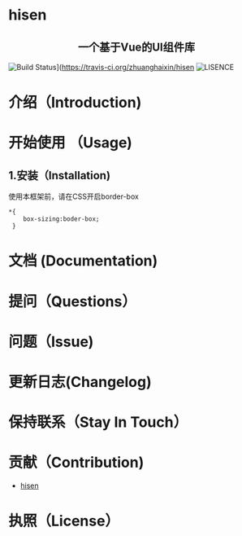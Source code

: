 # hisen
<h2 align="center">一个基于Vue的UI组件库</h2>

![Build Status](https://travis-ci.org/zhuanghaixin/hisen.svg?branch=master)](https://travis-ci.org/zhuanghaixin/hisen
![LISENCE](https://img.shields.io/npm/l/express.svg)

# 介绍（Introduction)
# 开始使用 （Usage)
## 1.安装（Installation)
使用本框架前，请在CSS开启border-box
```
*{
    box-sizing:boder-box;
 }
```
# 文档 (Documentation)
# 提问（Questions）
# 问题（Issue)
# 更新日志(Changelog)
# 保持联系（Stay In Touch）
# 贡献（Contribution)
- [hisen](https://github.com/zhuanghaixin)
# 执照（License）

